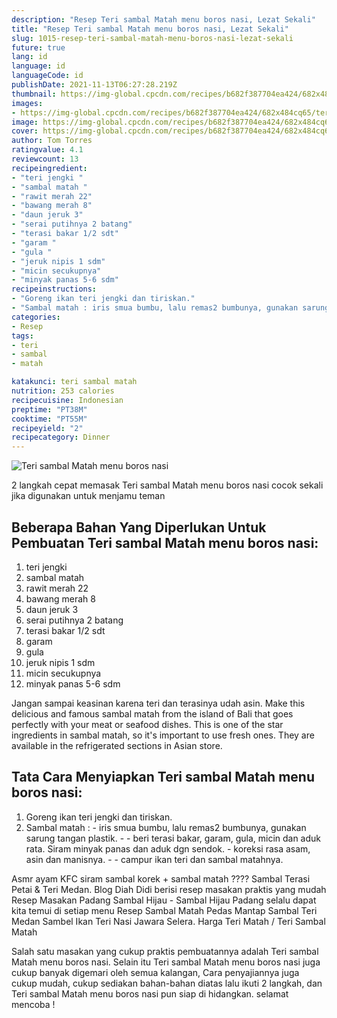```yaml
---
description: "Resep Teri sambal Matah menu boros nasi, Lezat Sekali"
title: "Resep Teri sambal Matah menu boros nasi, Lezat Sekali"
slug: 1015-resep-teri-sambal-matah-menu-boros-nasi-lezat-sekali
future: true
lang: id
language: id
languageCode: id
publishDate: 2021-11-13T06:27:28.219Z 
thumbnail: https://img-global.cpcdn.com/recipes/b682f387704ea424/682x484cq65/teri-sambal-matah-menu-boros-nasi-foto-resep-utama.png
images:
- https://img-global.cpcdn.com/recipes/b682f387704ea424/682x484cq65/teri-sambal-matah-menu-boros-nasi-foto-resep-utama.png
image: https://img-global.cpcdn.com/recipes/b682f387704ea424/682x484cq65/teri-sambal-matah-menu-boros-nasi-foto-resep-utama.png
cover: https://img-global.cpcdn.com/recipes/b682f387704ea424/682x484cq65/teri-sambal-matah-menu-boros-nasi-foto-resep-utama.png
author: Tom Torres
ratingvalue: 4.1
reviewcount: 13
recipeingredient:
- "teri jengki "
- "sambal matah "
- "rawit merah 22"
- "bawang merah 8"
- "daun jeruk 3"
- "serai putihnya 2 batang"
- "terasi bakar 1/2 sdt"
- "garam "
- "gula "
- "jeruk nipis 1 sdm"
- "micin secukupnya"
- "minyak panas 5-6 sdm"
recipeinstructions:
- "Goreng ikan teri jengki dan tiriskan."
- "Sambal matah : iris smua bumbu, lalu remas2 bumbunya, gunakan sarung tangan plastik.  beri terasi bakar, garam, gula, micin dan aduk rata. Siram minyak panas dan aduk dgn sendok. koreksi rasa asam, asin dan manisnya.  campur ikan teri dan sambal matahnya."
categories:
- Resep
tags:
- teri
- sambal
- matah

katakunci: teri sambal matah 
nutrition: 253 calories
recipecuisine: Indonesian
preptime: "PT38M"
cooktime: "PT55M"
recipeyield: "2"
recipecategory: Dinner
---
```



![Teri sambal Matah menu boros nasi](https://img-global.cpcdn.com/recipes/b682f387704ea424/682x484cq65/teri-sambal-matah-menu-boros-nasi-foto-resep-utama.png)

2 langkah cepat memasak  Teri sambal Matah menu boros nasi cocok sekali jika digunakan untuk menjamu teman

<!--inarticleads1-->

## Beberapa Bahan Yang Diperlukan Untuk Pembuatan Teri sambal Matah menu boros nasi:

1. teri jengki 
1. sambal matah 
1. rawit merah 22
1. bawang merah 8
1. daun jeruk 3
1. serai putihnya 2 batang
1. terasi bakar 1/2 sdt
1. garam 
1. gula 
1. jeruk nipis 1 sdm
1. micin secukupnya
1. minyak panas 5-6 sdm

Jangan sampai keasinan karena teri dan terasinya udah asin. Make this delicious and famous sambal matah from the island of Bali that goes perfectly with your meat or seafood dishes. This is one of the star ingredients in sambal matah, so it&#39;s important to use fresh ones. They are available in the refrigerated sections in Asian store. 

<!--inarticleads2-->

## Tata Cara Menyiapkan Teri sambal Matah menu boros nasi:

1. Goreng ikan teri jengki dan tiriskan.
1. Sambal matah : - iris smua bumbu, lalu remas2 bumbunya, gunakan sarung tangan plastik. -  - beri terasi bakar, garam, gula, micin dan aduk rata. Siram minyak panas dan aduk dgn sendok. - koreksi rasa asam, asin dan manisnya. -  - campur ikan teri dan sambal matahnya.


Asmr ayam KFC siram sambal korek + sambal matah ???? Sambal Terasi Petai &amp; Teri Medan. Blog Diah Didi berisi resep masakan praktis yang mudah Resep Masakan Padang Sambal Hijau - Sambal Hijau Padang selalu dapat kita temui di setiap menu Resep Sambal Matah Pedas Mantap Sambal Teri Medan Sambel Ikan Teri Nasi Jawara Selera. Harga Teri Matah / Teri Sambal Matah 

Salah satu masakan yang cukup praktis pembuatannya adalah  Teri sambal Matah menu boros nasi. Selain itu  Teri sambal Matah menu boros nasi  juga cukup banyak digemari oleh semua kalangan, Cara penyajiannya juga cukup mudah, cukup sediakan bahan-bahan diatas lalu ikuti 2 langkah, dan  Teri sambal Matah menu boros nasi  pun siap di hidangkan. selamat mencoba !
